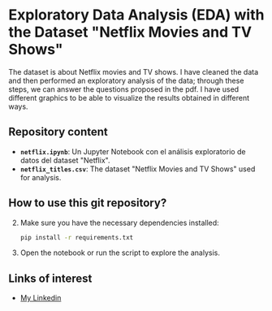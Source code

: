 # Exploratory Data Analysis (EDA) with the Dataset "Netflix Movies and TV Shows"

The dataset is about Netflix movies and TV shows. I have cleaned the data and then performed an exploratory analysis of the data; through these steps, we can answer the questions proposed in the pdf. I have used different graphics to be able to visualize the results obtained in different ways.

## Repository content

- **`netflix.ipynb`**: Un Jupyter Notebook con el análisis exploratorio de datos del dataset "Netflix".
- **`netflix_titles.csv`**: The dataset "Netflix Movies and TV Shows" used for analysis.

## How to use this git repository? 
   
2. Make sure you have the necessary dependencies installed:
   ```bash
   pip install -r requirements.txt

3. Open the notebook or run the script to explore the analysis.

## Links of interest

- <a href="https://www.linkedin.com/in/thiagoigdominguez2020/" target="_blank">My Linkedin</a>
